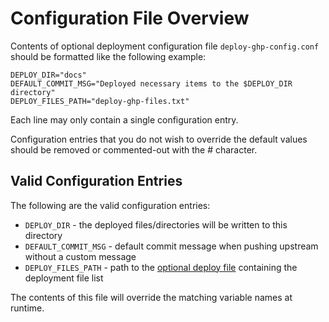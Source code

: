 # Configuration File Overview

Contents of optional deployment configuration file `deploy-ghp-config.conf` should be formatted like the following example:

```
DEPLOY_DIR="docs"
DEFAULT_COMMIT_MSG="Deployed necessary items to the $DEPLOY_DIR directory"
DEPLOY_FILES_PATH="deploy-ghp-files.txt"
```

Each line may only contain a single configuration entry.

Configuration entries that you do not wish to override the default values should be removed or commented-out with the # character.

## Valid Configuration Entries

The following are the valid configuration entries:
* `DEPLOY_DIR` - the deployed files/directories will be written to this directory
* `DEFAULT_COMMIT_MSG` - default commit message when pushing upstream without a custom message
* `DEPLOY_FILES_PATH` - path to the [optional deploy file](https://gist.github.com/matthewfritz/97f08e955c8077d50dfd178aa20c937a#gistcomment-3752526) containing the deployment file list

The contents of this file will override the matching variable names at runtime.